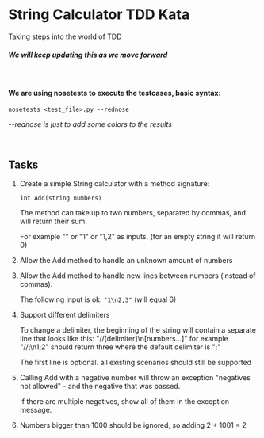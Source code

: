 # String Calculator TDD Kata

Taking steps into the world of TDD

##### _We will keep updating this as we move forward_
<br/>

#### We are using nosetests to execute the testcases, basic syntax:
```
nosetests <test_file>.py --rednose
``` 
_--rednose is just to add some colors to the results_

<br/>

## Tasks

1. Create a simple String calculator with a method signature:

    ```
    int Add(string numbers)
    ```

    The method can take up to two numbers, separated by commas, and will return their sum.

    For example "" or "1" or "1,2" as inputs. (for an empty string it will return 0)

2. Allow the Add method to handle an unknown amount of numbers

3. Allow the Add method to handle new lines between numbers (instead of commas).

    The following input is ok: ```"1\n2,3"``` (will equal 6)
    
4. Support different delimiters

    To change a delimiter, the beginning of the string will contain a separate line that looks like this: "//[delimiter]\n[numbers…]" for example "//;\n1;2" should return three where the default delimiter is ";"


    The first line is optional. all existing scenarios should still be supported

5. Calling Add with a negative number will throw an        exception "negatives not allowed" - and the negative that was passed.

    If there are multiple negatives, show all of them in the exception message.

6. Numbers bigger than 1000 should be ignored, so adding 2 + 1001 = 2
